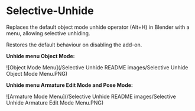 # Selective-Unhide
Replaces the default object mode unhide operator (Alt+H) in Blender with a menu, allowing selective unhiding.

Restores the default behaviour on disabling the add-on.

**Unhide menu Object Mode:**

![Object Mode Menu](/Selective Unhide README images/Selective Unhide Object Mode Menu.PNG)

**Unhide menu Armature Edit Mode and Pose Mode:**

![Armature Mode Menu](/Selective Unhide README images/Selective Unhide Armature Edit Mode Menu.PNG)

